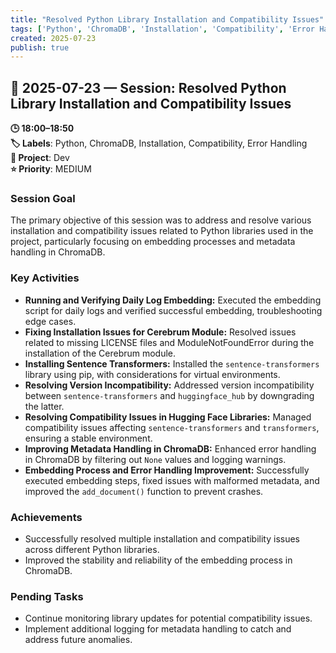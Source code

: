 ```yaml
---
title: "Resolved Python Library Installation and Compatibility Issues"
tags: ['Python', 'ChromaDB', 'Installation', 'Compatibility', 'Error Handling']
created: 2025-07-23
publish: true
---
```


## 📅 2025-07-23 — Session: Resolved Python Library Installation and Compatibility Issues

**🕒 18:00–18:50**  
**🏷️ Labels**: Python, ChromaDB, Installation, Compatibility, Error Handling  
**📂 Project**: Dev  
**⭐ Priority**: MEDIUM  


### Session Goal
The primary objective of this session was to address and resolve various installation and compatibility issues related to Python libraries used in the project, particularly focusing on embedding processes and metadata handling in ChromaDB.

### Key Activities
- **Running and Verifying Daily Log Embedding:** Executed the embedding script for daily logs and verified successful embedding, troubleshooting edge cases.
- **Fixing Installation Issues for Cerebrum Module:** Resolved issues related to missing LICENSE files and ModuleNotFoundError during the installation of the Cerebrum module.
- **Installing Sentence Transformers:** Installed the `sentence-transformers` library using pip, with considerations for virtual environments.
- **Resolving Version Incompatibility:** Addressed version incompatibility between `sentence-transformers` and `huggingface_hub` by downgrading the latter.
- **Resolving Compatibility Issues in Hugging Face Libraries:** Managed compatibility issues affecting `sentence-transformers` and `transformers`, ensuring a stable environment.
- **Improving Metadata Handling in ChromaDB:** Enhanced error handling in ChromaDB by filtering out `None` values and logging warnings.
- **Embedding Process and Error Handling Improvement:** Successfully executed embedding steps, fixed issues with malformed metadata, and improved the `add_document()` function to prevent crashes.

### Achievements
- Successfully resolved multiple installation and compatibility issues across different Python libraries.
- Improved the stability and reliability of the embedding process in ChromaDB.

### Pending Tasks
- Continue monitoring library updates for potential compatibility issues.
- Implement additional logging for metadata handling to catch and address future anomalies.
